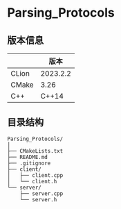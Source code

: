 # Parsing_Protocols

## 版本信息

|       | 版本     |
| ----- | -------- |
| CLion | 2023.2.2 |
| CMake | 3.26     |
| C++   | C++14    |



## 目录结构

```
Parsing_Protocols/
│
├── CMakeLists.txt
├── README.md
├── .gitignore
├── client/
│   ├── client.cpp
│   └── client.h
└── server/
    ├── server.cpp
    └── server.h
```

